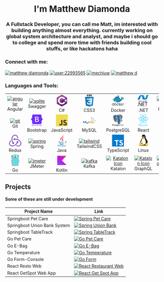 <h1 align="center">I'm Matthew Diamonda</h1>
<h3 align="center">A Fullstack Developer, you can call me Matt, im interested with building anything almost everything. currently working on global system architecture and analyst, and maybe i should go to college and spend more time with friends building cool stuffs, or like hackatons haha</h3>


<h3 align="left">Connect with me:</h3>
<p align="left">
<a href="https://www.linkedin.com/in/matthew-diamonda-6a63a6271" target="blank"><img align="center" src="https://raw.githubusercontent.com/rahuldkjain/github-profile-readme-generator/master/src/images/icons/Social/linked-in-alt.svg" alt="matthew diamonda" height="30" width="40" /></a>
<a href="https://stackoverflow.com/users/user:22993565" target="blank"><img align="center" src="https://raw.githubusercontent.com/rahuldkjain/github-profile-readme-generator/master/src/images/icons/Social/stack-overflow.svg" alt="user:22993565" height="30" width="40" /></a>
<a href="https://instagram.com/mechiuw" target="blank"><img align="center" src="https://raw.githubusercontent.com/rahuldkjain/github-profile-readme-generator/master/src/images/icons/Social/instagram.svg" alt="mechiuw" height="30" width="40" /></a>
<a href="https://dribbble.com/mechiuw" target="blank"><img align="center" src="https://raw.githubusercontent.com/rahuldkjain/github-profile-readme-generator/master/src/images/icons/Social/dribbble.svg" alt="matthew d" height="30" width="40" /></a>
</p>
<h3 align="left">Languages and Tools:</h3>
<table>
  <tr>
    <td align="center" width="96">
      <a href="https://angular.io" target="_blank" rel="noreferrer">
        <img src="https://angular.io/assets/images/logos/angular/angular.svg" alt="angular" width="40" height="40"/>
      </a>
      <br>Angular
    </td>
    <td align="center" width="96">
      <a href="https://swagger.io" target="_blank" rel="noreferrer">
        <img src="https://seeklogo.com/images/S/swagger-logo-A49F73BAF4-seeklogo.com.png" alt="sqlite" width="40" height="40"/>
      </a>
      <br>Swagger 
    </td>
    <td align="center" width="96">
      <a href="https://www.w3schools.com/cs/" target="_blank" rel="noreferrer">
        <img src="https://raw.githubusercontent.com/devicons/devicon/master/icons/csharp/csharp-original.svg" alt="csharp" width="40" height="40"/>
      </a>
      <br>C#
    </td>
    <td align="center" width="96">
      <a href="https://www.w3schools.com/css/" target="_blank" rel="noreferrer">
        <img src="https://raw.githubusercontent.com/devicons/devicon/master/icons/css3/css3-original-wordmark.svg" alt="css3" width="40" height="40"/>
      </a>
      <br>CSS3
    </td>
    <td align="center" width="96">
      <a href="https://www.docker.com/" target="_blank" rel="noreferrer">
        <img src="https://raw.githubusercontent.com/devicons/devicon/master/icons/docker/docker-original-wordmark.svg" alt="docker" width="40" height="40"/>
      </a>
      <br>Docker
    </td>
    <td align="center" width="96">
      <a href="https://dotnet.microsoft.com/" target="_blank" rel="noreferrer">
        <img src="https://raw.githubusercontent.com/devicons/devicon/master/icons/dot-net/dot-net-original-wordmark.svg" alt="dotnet" width="40" height="40"/>
      </a>
      <br>.NET
    </td>
    <td align="center" width="96">
      <a href="https://www.figma.com/" target="_blank" rel="noreferrer">
        <img src="https://www.vectorlogo.zone/logos/figma/figma-icon.svg" alt="figma" width="40" height="40"/>
      </a>
      <br>Figma
    </td>
  </tr>
  <tr>
    <td align="center" width="96">
      <a href="https://git-scm.com/" target="_blank" rel="noreferrer">
        <img src="https://www.vectorlogo.zone/logos/git-scm/git-scm-icon.svg" alt="git" width="40" height="40"/>
      </a>
      <br>Git
    </td>
    <td align="center" width="96">
      <a href="https://getbootstrap.com" target="_blank" rel="noreferrer">
        <img src="https://raw.githubusercontent.com/devicons/devicon/master/icons/bootstrap/bootstrap-plain-wordmark.svg" alt="bootstrap" width="40" height="40"/>
      </a>
      <br>Bootstrap
    </td>
    <td align="center" width="96">
      <a href="https://developer.mozilla.org/en-US/docs/Web/JavaScript" target="_blank" rel="noreferrer">
        <img src="https://raw.githubusercontent.com/devicons/devicon/master/icons/javascript/javascript-original.svg" alt="javascript" width="40" height="40"/>
      </a>
      <br>JavaScript
    </td>
    <td align="center" width="96">
      <a href="https://www.mysql.com/" target="_blank" rel="noreferrer">
        <img src="https://raw.githubusercontent.com/devicons/devicon/master/icons/mysql/mysql-original-wordmark.svg" alt="mysql" width="40" height="40"/>
      </a>
      <br>MySQL
    </td>
    <td align="center" width="96">
      <a href="https://www.postgresql.org" target="_blank" rel="noreferrer">
        <img src="https://raw.githubusercontent.com/devicons/devicon/master/icons/postgresql/postgresql-original-wordmark.svg" alt="postgresql" width="40" height="40"/>
      </a>
      <br>PostgreSQL
    </td>
    <td align="center" width="96">
      <a href="https://reactjs.org/" target="_blank" rel="noreferrer">
        <img src="https://raw.githubusercontent.com/devicons/devicon/master/icons/react/react-original-wordmark.svg" alt="react" width="40" height="40"/>
      </a>
      <br>React
    </td>
  </tr>
  <tr>
    <td align="center" width="96">
      <a href="https://redux.js.org" target="_blank" rel="noreferrer">
        <img src="https://raw.githubusercontent.com/devicons/devicon/master/icons/redux/redux-original.svg" alt="redux" width="40" height="40"/>
      </a>
      <br>Redux
    </td>
    <td align="center" width="96">
      <a href="https://spring.io/" target="_blank" rel="noreferrer">
        <img src="https://www.vectorlogo.zone/logos/springio/springio-icon.svg" alt="spring" width="40" height="40"/>
      </a>
      <br>Spring
    </td>
    <td align="center" width="96">
      <a href="https://www.java.com" target="_blank" rel="noreferrer">
        <img src="https://raw.githubusercontent.com/devicons/devicon/master/icons/java/java-original.svg" alt="java" width="40" height="40"/>
      </a>
      <br>Java
    </td>
    <td align="center" width="96">
      <a href="https://tailwindcss.com/" target="_blank" rel="noreferrer">
        <img src="https://www.vectorlogo.zone/logos/tailwindcss/tailwindcss-icon.svg" alt="tailwind" width="40" height="40"/>
      </a>
      <br>TailwindCSS
    </td>
    <td align="center" width="96">
      <a href="https://www.typescriptlang.org/" target="_blank" rel="noreferrer">
        <img src="https://raw.githubusercontent.com/devicons/devicon/master/icons/typescript/typescript-original.svg" alt="typescript" width="40" height="40"/>
      </a>
      <br>TypeScript
    </td>
    <td align="center" width="96">
      <a href="https://www.linux.org/" target="_blank" rel="noreferrer">
        <img src="https://raw.githubusercontent.com/devicons/devicon/master/icons/linux/linux-original.svg" alt="linux" width="40" height="40"/>
      </a>
      <br>Linux
    </td>
  </tr>
  <tr>
    <td align="center" width="96">
      <a href="https://golang.org/" target="_blank" rel="noreferrer">
        <img src="https://raw.githubusercontent.com/devicons/devicon/master/icons/go/go-original.svg" alt="go" width="40" height="40"/>
      </a>
      <br>Go
    </td>
    <td align="center" width="96">
      <a href="https://apache.org/" target="_blank" rel="noreferrer">
        <img src="https://jmeter.apache.org/images/apple-touch-icon.png" alt="jmeter" width="40" height="40"/>
      </a>
      <br>JMeter
    </td>
    <td align="center" width="96">
      <a href="https://kotlinlang.org/" target="_blank" rel="noreferrer">
        <img src="https://raw.githubusercontent.com/devicons/devicon/master/icons/kotlin/kotlin-original.svg" alt="kotlin" width="40" height="40"/>
      </a>
      <br>Kotlin
    </td>
    <td align="center" width="96">
      <a href="https://kafka.apache.org/" target="_blank" rel="noreferrer">
        <img src="https://www.vectorlogo.zone/logos/apache_kafka/apache_kafka-icon.svg" alt="kafka" width="40" height="40"/>
      </a>
      <br>Kafka
    </td>
    <td align="center" width="96">
      <a href="https://katalon.org/" target="_blank" rel="noreferrer">
        <img src="https://seeklogo.com/images/K/katalon-icon-logo-31C98AC16C-seeklogo.com.png" alt="Katalon Icon" width="25" height="40"/>
      </a>
      <br>Katalon
    </td>
    <td align="center" width="96">
      <a href="https://graphql.org/" target="_blank" rel="noreferrer">
        <img src="https://seeklogo.com/images/G/graphql-logo-97CBBB6D51-seeklogo.com.png" alt="Katalon Icon" width="35" height="38"/>
      </a>
      <br>GraphQL
    </td>
    <td align="center" width="96">
      <a href="https://docs.github.com/en/rest?apiVersion=2022-11-28" target="_blank" rel="noreferrer">
        <img src="https://img.icons8.com/?size=100&id=lKEap0UdnIQ0&format=png&color=000000" alt="Katalon Icon" width="40" height="40"/>
      </a>
      <br>REST
    </td>
  </tr>
</table>

<h2>Projects</h2>
<h4>Some of these are still under development</h4>

<table>
  <thead>
    <tr>
      <th>Project Name</th>
      <th>Link</th>
    </tr>
  </thead>
  <tbody>
    <tr>
      <td>Springboot Pet Care</td>
      <td><a href="https://github.com/Mechiuw/Springboot.PetCare-Business-Service"><img src="https://img.shields.io/badge/Link-GitHub-green" alt="Spring Pet Care"></a></td>
    </tr>
    <tr>
      <td>Springboot Union Bank System</td>
      <td><a href="https://github.com/Mechiuw/SpringBoot_Union-Bank-ATM-System"><img src="https://img.shields.io/badge/Link-GitHub-green" alt="Spring Union Bank"></a></td>
    </tr>
    <tr>
      <td>Springboot TableTrack</td>
      <td><a href="https://github.com/Mechiuw/SpringBoot_TableTrack-Management-App"><img src="https://img.shields.io/badge/Link-GitHub-green" alt="Spring TableTrack"></a></td>
    </tr>
    <tr>
      <td>Go Pet Care</td>
      <td><a href="https://github.com/Mechiuw/Go.Pet-Care"><img src="https://img.shields.io/badge/Link-GitHub-blue" alt="Go Pet Care"></a></td>
    </tr>
    <tr>
      <td>Go E-Bag</td>
      <td><a href="https://github.com/Mechiuw/Go.E-Bag-System"><img src="https://img.shields.io/badge/Link-GitHub-blue" alt="Go E-Bag"></a></td>
    </tr>
    <tr>
      <td>Go Temperature</td>
      <td><a href="https://github.com/Mechiuw/Go.Temperature-Converter"><img src="https://img.shields.io/badge/Link-GitHub-blue" alt="Go Temperature"></a></td>
    </tr>
    <tr>
      <td>Go Form-Console</td>
      <td><a href="https://github.com/Mechiuw/Go.Form-Console-System"><img src="https://img.shields.io/badge/Link-GitHub-blue" alt="Go Form"></a></td>
    </tr>
    <tr>
      <td>React Resto Web</td>
      <td><a href="https://github.com/Mechiuw/mini-project-react-restaurant-website"><img src="https://img.shields.io/badge/Link-GitHub-darkblue" alt="React Restaurant Web"></a></td>
    </tr>
    <tr>
      <td>React GetSpot Web App</td>
      <td><a href="https://github.com/Mechiuw/ReactJs_GetSpot-Placement-System-FE"><img src="https://img.shields.io/badge/Link-GitHub-darkblue" alt="React Get Spot App"></a></td>
    </tr>
  </tbody>
</table>



